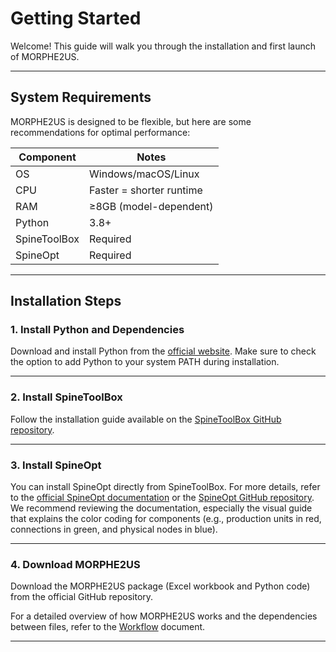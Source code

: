 # Getting Started

Welcome! This guide will walk you through the installation and first launch of MORPHE2US.

---

## System Requirements

MORPHE2US is designed to be flexible, but here are some recommendations for optimal performance:

| Component         | Notes                     |
|-------------------|---------------------------|
| OS                | Windows/macOS/Linux       |
| CPU               | Faster = shorter runtime  |
| RAM               | ≥8GB (model-dependent)    |
| Python            | 3.8+                      |
| SpineToolBox      | Required                  |
| SpineOpt          | Required                  |


---

## Installation Steps

### 1. Install Python and Dependencies

Download and install Python from the [official website](https://www.python.org/downloads/).
Make sure to check the option to add Python to your system PATH during installation.

---

### 2. Install SpineToolBox

Follow the installation guide available on the [SpineToolBox GitHub repository](https://github.com/spine-tools/Spine-Toolbox).

---

### 3. Install SpineOpt

You can install SpineOpt directly from SpineToolBox.
For more details, refer to the [official SpineOpt documentation](https://spine-tools.github.io/SpineOpt.jl/latest/index.html) or the [SpineOpt GitHub repository](https://github.com/spine-tools/SpineOpt.jl).
We recommend reviewing the documentation, especially the visual guide that explains the color coding for components (e.g., production units in red, connections in green, and physical nodes in blue).

---

### 4. Download MORPHE2US

Download the MORPHE2US package (Excel workbook and Python code) from the official GitHub repository.

For a detailed overview of how MORPHE2US works and the dependencies between files, refer to the [Workflow](3_flowchart.md) document.

---
